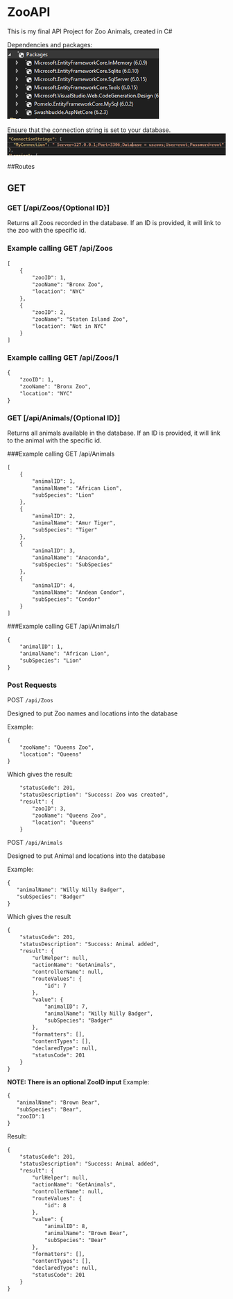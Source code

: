# ZooAPI
This is my final API Project for Zoo Animals, created in C#

Dependencies and packages:
![image](https://github.com/johntse1/ZooAPI/blob/main/dependencies.PNG)

Ensure that the connection string is set to your database.
![image](https://github.com/johntse1/ZooAPI/blob/main/connectionstring.PNG)

##Routes
## GET
### GET [/api/Zoos/{Optional ID}]
Returns all Zoos recorded in the database. If an ID is provided, it will link to the zoo with the specific id.

### Example calling GET /api/Zoos
```
[
    {
        "zooID": 1,
        "zooName": "Bronx Zoo",
        "location": "NYC"
    },
    {
        "zooID": 2,
        "zooName": "Staten Island Zoo",
        "location": "Not in NYC"
    }
]
```

### Example calling GET /api/Zoos/1
```
{
    "zooID": 1,
    "zooName": "Bronx Zoo",
    "location": "NYC"
}
```
### GET [/api/Animals/{Optional ID}]
Returns all animals available in the database. If an ID is provided, it will link to the animal with the specific id.

###Example calling GET /api/Animals
```
[
    {
        "animalID": 1,
        "animalName": "African Lion",
        "subSpecies": "Lion"
    },
    {
        "animalID": 2,
        "animalName": "Amur Tiger",
        "subSpecies": "Tiger"
    },
    {
        "animalID": 3,
        "animalName": "Anaconda",
        "subSpecies": "SubSpecies"
    },
    {
        "animalID": 4,
        "animalName": "Andean Condor",
        "subSpecies": "Condor"
    }
]
```

###Example calling GET /api/Animals/1

```
{
    "animalID": 1,
    "animalName": "African Lion",
    "subSpecies": "Lion"
}
```
### Post Requests
POST ```/api/Zoos```

Designed to put Zoo names and locations into the database

Example:
```
{
    "zooName": "Queens Zoo",
    "location": "Queens"
}
```

Which gives the result:
```
    "statusCode": 201,
    "statusDescription": "Success: Zoo was created",
    "result": {
        "zooID": 3,
        "zooName": "Queens Zoo",
        "location": "Queens"
    }
```

POST ```/api/Animals```

Designed to put Animal and locations into the database

Example:
```
{
   "animalName": "Willy Nilly Badger",
   "subSpecies": "Badger"
}
```

Which gives the result
```
{
    "statusCode": 201,
    "statusDescription": "Success: Animal added",
    "result": {
        "urlHelper": null,
        "actionName": "GetAnimals",
        "controllerName": null,
        "routeValues": {
            "id": 7
        },
        "value": {
            "animalID": 7,
            "animalName": "Willy Nilly Badger",
            "subSpecies": "Badger"
        },
        "formatters": [],
        "contentTypes": [],
        "declaredType": null,
        "statusCode": 201
    }
}
```
**NOTE: There is an optional ZooID input** 
Example:
```
{
   "animalName": "Brown Bear",
   "subSpecies": "Bear",
   "zooID":1
}
```
Result:
```
{
    "statusCode": 201,
    "statusDescription": "Success: Animal added",
    "result": {
        "urlHelper": null,
        "actionName": "GetAnimals",
        "controllerName": null,
        "routeValues": {
            "id": 8
        },
        "value": {
            "animalID": 8,
            "animalName": "Brown Bear",
            "subSpecies": "Bear"
        },
        "formatters": [],
        "contentTypes": [],
        "declaredType": null,
        "statusCode": 201
    }
}
```

